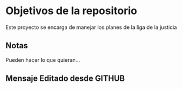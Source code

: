 # Objetivos de la repositorio

Este proyecto se encarga de manejar los planes de la liga de la justicia


## Notas
Pueden hacer lo que quieran...

## Mensaje Editado desde GITHUB
